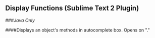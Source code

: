 ## Display Functions (Sublime Text 2 Plugin)

###*Java Only*

####Displays an object's methods in autocomplete box.  Opens on "."